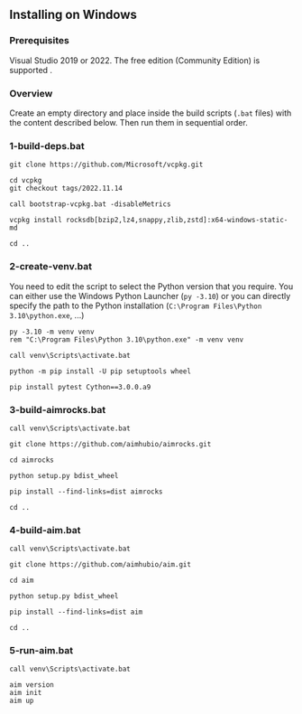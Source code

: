 ## Installing on Windows

### Prerequisites

Visual Studio 2019 or 2022. The free edition (Community Edition) is supported .

### Overview

Create an empty directory and place inside the build scripts (`.bat` files) with the content described below. Then run them in sequential order.

### 1-build-deps.bat

```batchfile
git clone https://github.com/Microsoft/vcpkg.git

cd vcpkg
git checkout tags/2022.11.14

call bootstrap-vcpkg.bat -disableMetrics

vcpkg install rocksdb[bzip2,lz4,snappy,zlib,zstd]:x64-windows-static-md

cd ..
```

### 2-create-venv.bat

You need to edit the script to select the Python version that you require. You can either use the Windows Python Launcher (`py -3.10`) or you can directly specify the path to the Python installation (`C:\Program Files\Python 3.10\python.exe`, ...)

```batchfile
py -3.10 -m venv venv
rem "C:\Program Files\Python 3.10\python.exe" -m venv venv

call venv\Scripts\activate.bat

python -m pip install -U pip setuptools wheel

pip install pytest Cython==3.0.0.a9
```

### 3-build-aimrocks.bat

```batchfile
call venv\Scripts\activate.bat

git clone https://github.com/aimhubio/aimrocks.git

cd aimrocks

python setup.py bdist_wheel

pip install --find-links=dist aimrocks

cd ..
```

### 4-build-aim.bat

```batchfile
call venv\Scripts\activate.bat

git clone https://github.com/aimhubio/aim.git

cd aim

python setup.py bdist_wheel

pip install --find-links=dist aim

cd ..
```

### 5-run-aim.bat

```batchfile
call venv\Scripts\activate.bat

aim version
aim init
aim up
```
